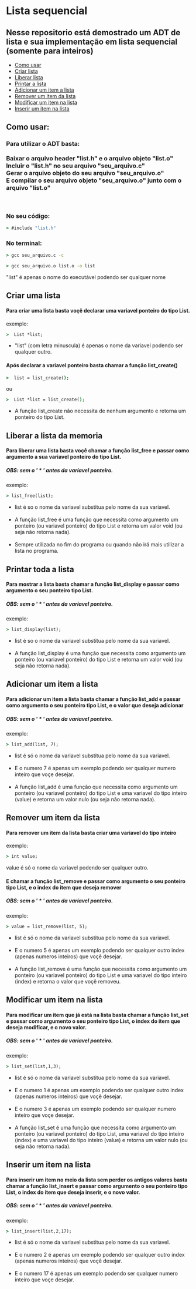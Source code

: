 # Lista sequencial
## Nesse repositorio está demostrado um ADT de lista e sua implementação em lista sequencial (somente para inteiros)


- [Como usar](#como-usar)<br>
- [Criar lista](#criar-uma-lista)<br>
- [Liberar lista](#liberar-a-lista-da-memoria)<br>
- [Printar a lista](#printar-toda-a-lista)<br>
- [Adicionar um item a lista](#adicionar-um-item-a-lista)
- [Remover um item da lista](#remover-um-item-da-lista)
- [Modificar um item na lista](#modificar-um-item-na-lista)
- [Inserir um item na lista](#inserir-um-item-na-lista)



## Como usar:
<h3> Para utilizar o ADT basta: <br> <br>
Baixar o arquivo header "list.h" e o arquivo objeto "list.o" <br>
Incluir o "list.h" no seu arquivo "seu_arquivo.c" <br>
Gerar o arquivo objeto do seu arquivo "seu_arquivo.o" <br>
E compilar o seu arquivo objeto "seu_arquivo.o" junto com o arquivo "list.o" <br>
</h3>
<br>


### No seu código:

```cmd
> #include "list.h"
```

### No terminal:

```cmd
> gcc seu_arquivo.c -c
```




```cmd
> gcc seu_arquivo.o list.o -o list
```
"list" é apenas o nome do executável podendo ser qualquer nome 


## Criar uma lista
<h4>
Para criar uma lista basta voçê declarar uma variavel ponteiro do tipo List. <br>
</h4>
exemplo: <br>


```cmd
>  List *list;
```
- "list" (com letra minuscula) é apenas o nome da variavel podendo ser qualquer outro.

<h4>
Após declarar a variavel ponteiro basta chamar a função list_create()
</h4>


```cmd
>  list = list_create();
```
ou

```cmd
>  List *list = list_create();
```

- A função list_create não necessita de nenhum argumento e retorna um ponteiro do tipo List.


## Liberar a lista da memoria
<h4>
Para liberar uma lista basta voçê chamar a função list_free e passar como argumento a sua variavel ponteiro do tipo List. <br>
</h4>
<h5>
OBS: sem o ' * ' antes da variavel ponteiro.
</h5>

exemplo:

```cmd
> list_free(list);
```

- list é so o nome da variavel substitua pelo nome da sua variavel.<br><br>
- A função list_free é uma função que necessita como argumento um ponteiro (ou variavel ponteiro) do tipo List e retorna um valor void (ou seja não retorna nada). <br><br>
- Sempre utilizada no fim do programa ou quando não irá mais utilizar a lista no programa.


## Printar toda a lista

<h4>
Para mostrar a lista basta chamar a função list_display e passar como argumento o seu ponteiro tipo List.
</h4>
<h5>
OBS: sem o ' * ' antes da variavel ponteiro.
</h5>

exemplo:

```cmd
> list_display(list);
```
- list é so o nome da variavel substitua pelo nome da sua variavel.<br><br>
- A função list_display é uma função que necessita como argumento um ponteiro (ou variavel ponteiro) do tipo List e retorna um valor void (ou seja não retorna nada).


## Adicionar um item a lista
<h4>
Para adicionar um item a lista basta chamar a função list_add e passar como argumento o seu ponteiro tipo List, e o valor que deseja adicionar
</h4>
<h5>
OBS: sem o ' * ' antes da variavel ponteiro.
</h5>

exemplo:

```cmd
> list_add(list, 7);
```
- list é só o nome da variavel substitua pelo nome da sua variavel.<br><br>
- E o numero 7 é apenas um exemplo podendo ser qualquer numero inteiro que voçe desejar.<br><br>
- A função list_add é uma função que necessita como argumento um ponteiro (ou variavel ponteiro) do tipo List e uma variavel do tipo inteiro (value) e retorna um valor nulo (ou seja não retorna nada).



## Remover um item da lista
<h4>
Para remover um item da lista basta criar uma variavel do tipo inteiro <br>
</h4>

exemplo:

```cmd
> int value;
```
value é só o nome da variavel podendo ser qualquer outro.<br>

<h4>
E chamar a função list_remove e passar como argumento o seu ponteiro tipo List, e o index do item que deseja remover
</h4>
<h5>
OBS: sem o ' * ' antes da variavel ponteiro.
</h5>

exemplo:


```cmd
> value = list_remove(list, 5);
```
- list é só o nome da variavel substitua pelo nome da sua variavel.<br><br>
- E o numero 5 é apenas um exemplo podendo ser qualquer outro index (apenas numeros inteiros) que voçê desejar.<br><br>
- A função list_remove é uma função que necessita como argumento um ponteiro (ou variavel ponteiro) do tipo List e uma variavel do tipo inteiro (index) e retorna o valor que voçê removeu.


## Modificar um item na lista
<h4>
Para modificar um item que já está na lista basta chamar a função  list_set e passar como argumento o seu ponteiro tipo List, o index do item que deseja modificar, e o novo valor.
</h4>

<h5>
OBS: sem o ' * ' antes da variavel ponteiro.
</h5>

exemplo:

```cmd
> list_set(list,1,3);
```
- list é só o nome da variavel substitua pelo nome da sua variavel.<br><br>
- E o numero 1 é apenas um exemplo podendo ser qualquer outro index (apenas numeros inteiros) que voçê desejar.<br><br>
- E o numero 3 é apenas um exemplo podendo ser qualquer numero inteiro que voçe desejar.<br><br>
- A função list_set é uma função que necessita como argumento um ponteiro (ou variavel ponteiro) do tipo List, uma variavel do tipo inteiro (index) e uma variavel do tipo inteiro (value) e retorna um valor nulo (ou seja não retorna nada). 

## Inserir um item na lista
<h4>
Para inserir um item no meio da lista sem perder os antigos valores basta chamar a função list_insert e passar como argumento o seu ponteiro tipo List, o index do item que deseja inserir, e o novo valor.
</h4>
<h5>
OBS: sem o ' * ' antes da variavel ponteiro.
</h5>

exemplo:

```cmd
> list_insert(list,2,17);
```
- list é só o nome da variavel substitua pelo nome da sua variavel.<br><br>
- E o numero 2 é apenas um exemplo podendo ser qualquer outro index (apenas numeros inteiros) que voçê desejar.<br><br>
- E o numero 17 é apenas um exemplo podendo ser qualquer numero inteiro que voçe desejar.<br><br>
